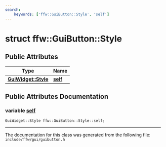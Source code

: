 ```yaml
---
search:
    keywords: ['ffw::GuiButton::Style', 'self']
---
```


# struct ffw::GuiButton::Style

## Public Attributes

|Type|Name|
|-----|-----|
|**[GuiWidget::Style](structffw_1_1_gui_widget_1_1_style.md)**|[**self**](structffw_1_1_gui_button_1_1_style.md#1a0db6f624849c54f1398f953ff1b496f2)|


## Public Attributes Documentation

### variable <a id="1a0db6f624849c54f1398f953ff1b496f2" href="#1a0db6f624849c54f1398f953ff1b496f2">self</a>

```cpp
GuiWidget::Style ffw::GuiButton::Style::self;
```





----------------------------------------
The documentation for this class was generated from the following file: `include/ffw/gui/guibutton.h`
